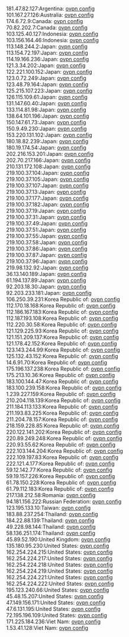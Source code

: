 181.47.82.127:Argentina: [ovpn config](vpn/181_47_82_127.ovpn)  
101.167.27.126:Australia: [ovpn config](vpn/101_167_27_126.ovpn)  
174.6.72.9:Canada: [ovpn config](vpn/174_6_72_9.ovpn)  
70.82.202.7:Canada: [ovpn config](vpn/70_82_202_7.ovpn)  
103.125.40.127:Indonesia: [ovpn config](vpn/103_125_40_127.ovpn)  
103.156.164.46:Indonesia: [ovpn config](vpn/103_156_164_46.ovpn)  
113.148.244.2:Japan: [ovpn config](vpn/113_148_244_2.ovpn)  
113.154.72.197:Japan: [ovpn config](vpn/113_154_72_197.ovpn)  
114.19.166.236:Japan: [ovpn config](vpn/114_19_166_236.ovpn)  
121.3.34.202:Japan: [ovpn config](vpn/121_3_34_202.ovpn)  
122.221.100.152:Japan: [ovpn config](vpn/122_221_100_152.ovpn)  
123.0.72.249:Japan: [ovpn config](vpn/123_0_72_249.ovpn)  
123.48.79.164:Japan: [ovpn config](vpn/123_48_79_164.ovpn)  
125.215.107.223:Japan: [ovpn config](vpn/125_215_107_223.ovpn)  
126.115.109.61:Japan: [ovpn config](vpn/126_115_109_61.ovpn)  
131.147.60.40:Japan: [ovpn config](vpn/131_147_60_40.ovpn)  
133.114.81.98:Japan: [ovpn config](vpn/133_114_81_98.ovpn)  
138.64.101.196:Japan: [ovpn config](vpn/138_64_101_196.ovpn)  
150.147.61.73:Japan: [ovpn config](vpn/150_147_61_73.ovpn)  
150.9.49.230:Japan: [ovpn config](vpn/150_9_49_230.ovpn)  
153.220.131.102:Japan: [ovpn config](vpn/153_220_131_102.ovpn)  
180.18.82.239:Japan: [ovpn config](vpn/180_18_82_239.ovpn)  
180.19.174.54:Japan: [ovpn config](vpn/180_19_174_54.ovpn)  
202.216.153.201:Japan: [ovpn config](vpn/202_216_153_201.ovpn)  
202.70.217.166:Japan: [ovpn config](vpn/202_70_217_166.ovpn)  
210.131.172.108:Japan: [ovpn config](vpn/210_131_172_108.ovpn)  
219.100.37.104:Japan: [ovpn config](vpn/219_100_37_104.ovpn)  
219.100.37.105:Japan: [ovpn config](vpn/219_100_37_105.ovpn)  
219.100.37.107:Japan: [ovpn config](vpn/219_100_37_107.ovpn)  
219.100.37.13:Japan: [ovpn config](vpn/219_100_37_13.ovpn)  
219.100.37.177:Japan: [ovpn config](vpn/219_100_37_177.ovpn)  
219.100.37.182:Japan: [ovpn config](vpn/219_100_37_182.ovpn)  
219.100.37.19:Japan: [ovpn config](vpn/219_100_37_19.ovpn)  
219.100.37.31:Japan: [ovpn config](vpn/219_100_37_31.ovpn)  
219.100.37.49:Japan: [ovpn config](vpn/219_100_37_49.ovpn)  
219.100.37.51:Japan: [ovpn config](vpn/219_100_37_51.ovpn)  
219.100.37.55:Japan: [ovpn config](vpn/219_100_37_55.ovpn)  
219.100.37.58:Japan: [ovpn config](vpn/219_100_37_58.ovpn)  
219.100.37.86:Japan: [ovpn config](vpn/219_100_37_86.ovpn)  
219.100.37.87:Japan: [ovpn config](vpn/219_100_37_87.ovpn)  
219.100.37.96:Japan: [ovpn config](vpn/219_100_37_96.ovpn)  
219.98.132.92:Japan: [ovpn config](vpn/219_98_132_92.ovpn)  
36.13.140.189:Japan: [ovpn config](vpn/36_13_140_189.ovpn)  
61.194.137.89:Japan: [ovpn config](vpn/61_194_137_89.ovpn)  
92.203.18.30:Japan: [ovpn config](vpn/92_203_18_30.ovpn)  
92.203.233.181:Japan: [ovpn config](vpn/92_203_233_181.ovpn)  
106.250.39.231:Korea Republic of: [ovpn config](vpn/106_250_39_231.ovpn)  
112.170.18.168:Korea Republic of: [ovpn config](vpn/112_170_18_168.ovpn)  
112.186.167.183:Korea Republic of: [ovpn config](vpn/112_186_167_183.ovpn)  
112.187.193.108:Korea Republic of: [ovpn config](vpn/112_187_193_108.ovpn)  
112.220.30.58:Korea Republic of: [ovpn config](vpn/112_220_30_58.ovpn)  
121.129.225.93:Korea Republic of: [ovpn config](vpn/121_129_225_93.ovpn)  
121.151.209.137:Korea Republic of: [ovpn config](vpn/121_151_209_137.ovpn)  
121.178.42.152:Korea Republic of: [ovpn config](vpn/121_178_42_152.ovpn)  
123.143.244.99:Korea Republic of: [ovpn config](vpn/123_143_244_99.ovpn)  
125.132.43.152:Korea Republic of: [ovpn config](vpn/125_132_43_152.ovpn)  
14.6.91.70:Korea Republic of: [ovpn config](vpn/14_6_91_70.ovpn)  
175.196.137.238:Korea Republic of: [ovpn config](vpn/175_196_137_238.ovpn)  
175.213.10.36:Korea Republic of: [ovpn config](vpn/175_213_10_36.ovpn)  
183.100.144.47:Korea Republic of: [ovpn config](vpn/183_100_144_47.ovpn)  
183.100.239.158:Korea Republic of: [ovpn config](vpn/183_100_239_158.ovpn)  
1.239.227.159:Korea Republic of: [ovpn config](vpn/1_239_227_159.ovpn)  
210.204.118.139:Korea Republic of: [ovpn config](vpn/210_204_118_139.ovpn)  
211.184.113.133:Korea Republic of: [ovpn config](vpn/211_184_113_133.ovpn)  
211.193.83.225:Korea Republic of: [ovpn config](vpn/211_193_83_225.ovpn)  
211.204.78.157:Korea Republic of: [ovpn config](vpn/211_204_78_157.ovpn)  
218.159.228.85:Korea Republic of: [ovpn config](vpn/218_159_228_85.ovpn)  
220.122.141.202:Korea Republic of: [ovpn config](vpn/220_122_141_202.ovpn)  
220.89.249.248:Korea Republic of: [ovpn config](vpn/220_89_249_248.ovpn)  
220.93.55.62:Korea Republic of: [ovpn config](vpn/220_93_55_62.ovpn)  
222.103.144.204:Korea Republic of: [ovpn config](vpn/222_103_144_204.ovpn)  
222.109.197.83:Korea Republic of: [ovpn config](vpn/222_109_197_83.ovpn)  
222.121.4.177:Korea Republic of: [ovpn config](vpn/222_121_4_177.ovpn)  
59.12.142.77:Korea Republic of: [ovpn config](vpn/59_12_142_77.ovpn)  
59.19.157.226:Korea Republic of: [ovpn config](vpn/59_19_157_226.ovpn)  
61.78.150.228:Korea Republic of: [ovpn config](vpn/61_78_150_228.ovpn)  
61.79.112.183:Korea Republic of: [ovpn config](vpn/61_79_112_183.ovpn)  
217.138.212.58:Romania: [ovpn config](vpn/217_138_212_58.ovpn)  
94.181.156.222:Russian Federation: [ovpn config](vpn/94_181_156_222.ovpn)  
123.195.133.10:Taiwan: [ovpn config](vpn/123_195_133_10.ovpn)  
183.88.237.254:Thailand: [ovpn config](vpn/183_88_237_254.ovpn)  
184.22.88.139:Thailand: [ovpn config](vpn/184_22_88_139.ovpn)  
49.228.98.144:Thailand: [ovpn config](vpn/49_228_98_144.ovpn)  
58.136.251.174:Thailand: [ovpn config](vpn/58_136_251_174.ovpn)  
45.89.52.190:United Kingdom: [ovpn config](vpn/45_89_52_190.ovpn)  
135.180.95.230:United States: [ovpn config](vpn/135_180_95_230.ovpn)  
162.254.224.215:United States: [ovpn config](vpn/162_254_224_215.ovpn)  
162.254.224.217:United States: [ovpn config](vpn/162_254_224_217.ovpn)  
162.254.224.218:United States: [ovpn config](vpn/162_254_224_218.ovpn)  
162.254.224.219:United States: [ovpn config](vpn/162_254_224_219.ovpn)  
162.254.224.221:United States: [ovpn config](vpn/162_254_224_221.ovpn)  
162.254.224.222:United States: [ovpn config](vpn/162_254_224_222.ovpn)  
195.123.240.66:United States: [ovpn config](vpn/195_123_240_66.ovpn)  
45.48.15.207:United States: [ovpn config](vpn/45_48_15_207.ovpn)  
47.149.156.171:United States: [ovpn config](vpn/47_149_156_171.ovpn)  
47.6.131.195:United States: [ovpn config](vpn/47_6_131_195.ovpn)  
72.195.196.109:United States: [ovpn config](vpn/72_195_196_109.ovpn)  
171.225.184.236:Viet Nam: [ovpn config](vpn/171_225_184_236.ovpn)  
1.53.41.128:Viet Nam: [ovpn config](vpn/1_53_41_128.ovpn)  
